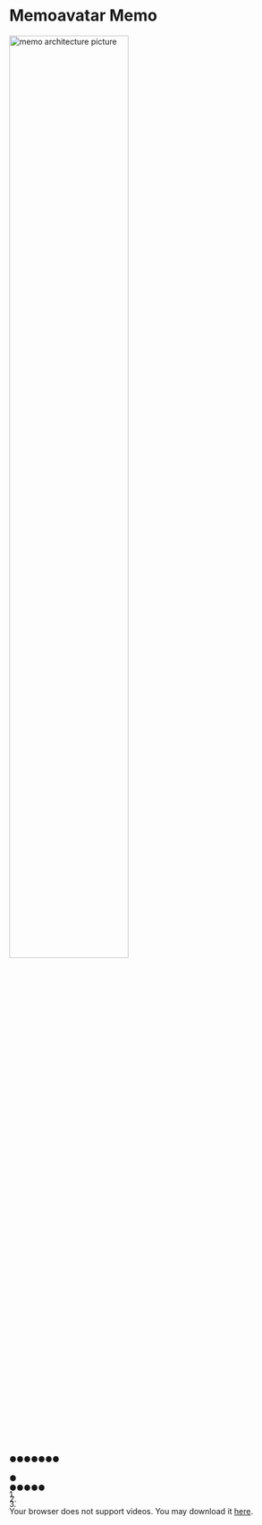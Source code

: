 <div class="h-full flex flex-col">

# Memoavatar Memo
  <div class="flex flex-1 flex-col">
    <div class="flex flex-1 items-start justify-start relative">
      <img src="/memo-overview.jpg" alt="memo architecture picture" class="object-contain" style="width: 65%;"/>
      <div class="absolute" style="top: 0%; left: -1%;">
        <span v-mark.circle="{ at: 2, color: 'red' }" class="text-transparent text-3xl leading-tight">●●●●●●●<br><br>●</span>
      </div>
      <div class="absolute" style="top: 46%; left: 0%;">
        <span v-mark.circle="{ at: 2, color: 'red' }" class="text-transparent text-3xl leading-tight">●●●●●</span>
      </div>
      <div class="absolute" style="top: 47%; left: 52%;">
        <span v-click="5" v-mark.underline="{ at: 5, color: 'red' }" class="underline-close">1.</span>
      </div>
      <div class="absolute" style="top: 52%; left: 52%;">
        <span v-click="6" v-mark.underline="{ at: 6, color: 'red' }" class="underline-close">2.</span>
      </div>
      <div class="absolute" style="top: 57%; left: 52%;">
        <span v-click="7" v-mark.underline="{ at: 7, color: 'red' }" class="underline-close">3.</span>
      </div>
    </div>
  </div>
  <Arrow v-click="'3'" x1="175" y1="110" x2="235" y2="110" color="red" width="1" />
  <Arrow v-click="'4'" x1="235" y1="200" x2="235" y2="230" color="red" width="1" />
  <Arrow v-click="'8'" x1="490" y1="228" x2="550" y2="228" color="red" width="1" />
  <Arrow v-click="'10'" x1="700" y1="100" x2="750" y2="200" color="red" width="5" />
  <Arrow v-click="'11'" x1="800" y1="100" x2="800" y2="200" color="red" width="5" />
  <Arrow v-click="'12'" x1="900" y1="100" x2="850" y2="200" color="red" width="5" />
</div>
<div class="absolute bottom-4 right-4 w-1/3" v-mark.circle="{ at: 9, color: 'red' }">
  <SlidevVideo v-click autoplay controls @timeupdate="onTimeUpdate">
    <source src="/memo-video2.mp4" type="video/mp4" />
    <p>
      Your browser does not support videos. You may download it
      <a href="/memo-video2.mp4">here</a>.
    </p>
  </SlidevVideo>
</div>

<script setup>
import { ref } from 'vue'

const triggered = ref(false)
const arrow1Triggered = ref(false)
const arrow2Triggered = ref(false)
const arrow3Triggered = ref(false)
const number1Triggered = ref(false)
const number2Triggered = ref(false)
const number3Triggered = ref(false)
const videoCircleTriggered = ref(false)
const videoArrow1Triggered = ref(false)
const videoArrow2Triggered = ref(false)
const videoArrow3Triggered = ref(false)

function onTimeUpdate(event) {
  const currentTime = event.target.currentTime
  
  if (currentTime >= 10 && !triggered.value) {
    triggered.value = true
    $slidev.nav.next()
  }
  
  if (currentTime >= 23 && !arrow1Triggered.value) {
    arrow1Triggered.value = true
    $slidev.nav.next()
  }

  if (currentTime >= 32 && !arrow2Triggered.value) {
    arrow2Triggered.value = true
    $slidev.nav.next()
  }

  if (currentTime >= 50 && !number1Triggered.value) {
    number1Triggered.value = true
    $slidev.nav.next()
  }

  if (currentTime >= 55 && !number2Triggered.value) {
    number2Triggered.value = true
    $slidev.nav.next()
  }

  if (currentTime >= 60 && !number3Triggered.value) {
    number3Triggered.value = true
    $slidev.nav.next()
  }

  if (currentTime >= 66 && !arrow3Triggered.value) {
    arrow3Triggered.value = true
    $slidev.nav.next()
  }

  if (currentTime >= 76 && !videoCircleTriggered.value) {
    videoCircleTriggered.value = true
    $slidev.nav.next()
  }

  if (currentTime >= 77 && !videoArrow1Triggered.value) {
    videoArrow1Triggered.value = true
    $slidev.nav.next()
  }

  if (currentTime >= 78 && !videoArrow2Triggered.value) {
    videoArrow2Triggered.value = true
    $slidev.nav.next()
  }

  if (currentTime >= 79 && !videoArrow3Triggered.value) {
    videoArrow3Triggered.value = true
    $slidev.nav.next()
  }
}
</script>

<Footer />

<style>
p {
  margin-top: 0px;
  margin-bottom: 0px;
}

pre code {
  font-size: 0.75em;
}

.underline-close {
  line-height: 0.6 !important;
  display: inline-block;
}

.underline-close svg {
  transform: translateY(-8px) !important;
}
</style>


<!-- 
Introduction of State-of-the-Art (2024) Memo how it works and what differs from
other models. Additionally how we used it in the project and what it can do 
-->

<!-- Check 8 -->
<!-- Dieses Diagramm zeigt, wie MemoAvatar aus Audio realistische sprechende Avatare generiert. Es beginnt mit drei Haupteingaben: einem Referenzbild der Person, um die Identität konsistent zu halten, früheren Videobildern für flüssige Bewegungen und dem Audio, das sie sprechen sollen. -->

<!-- Check 1 -->
<!-- Zunächst komprimiert ein VAE-Encoder das Referenzbild und die früheren Frames in eine kleinere „latente” Form, damit die Verarbeitung schneller erfolgt. -->

<!-- Check 2 -->
<!-- Gleichzeitig wird das Audio durch einen Sprachmerkmalextraktor (Wav2Vec) und einen Emotionsdetektor geleitet, sodass das System sowohl weiß, was gesagt wird, als auch wie es emotional gesagt wird. -->

<!-- Check 4 -->
<!-- Diese Latenten werden in ein Diffusionsmodell eingespeist, stellen Sie sich das wie einen KI-Künstler vor, der mit verrauschten Daten beginnt und diese Schritt für Schritt zu einem klaren Videobild bereinigt. -->

<!-- Check 5 -->
<!-- Dieser Diffusionsprozess wird von drei Modulen gesteuert: einem räumlichen Modul (um das Gesicht der Person anzupassen), einem Audio-Emotionsmodul (um Lippen und Mimik zu synchronisieren) und einem speichergesteuerten Zeitmodul (um die Bilder über die Zeit hinweg konsistent zu halten). -->

<!-- Check 6 -->
<!-- Schließlich wandelt der VAE-Decoder die bereinigten Latenten wieder in ein hochwertiges Videobild um, und der Prozess wiederholt sich für das nächste Bild. -->

<!-- Check 7 -->
<!-- Das Ergebnis ist ein flüssiger, identitätsgetreuer, lippensynchroner und emotional ausdrucksstarker sprechender Avatar. -->


